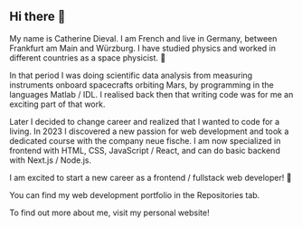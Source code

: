 ## Hi there 👋

My name is Catherine Dieval. 
I am French and live in Germany, between Frankfurt am Main and Würzburg. 
I have studied physics and worked in different countries as a space physicist. 🔭

In that period I was doing scientific data analysis from measuring instruments onboard spacecrafts orbiting Mars, by programming in the languages Matlab / IDL. 
I realised back then that writing code was for me an exciting part of that work.

Later I decided to change career and realized that I wanted to code for a living. 
In 2023 I discovered a new passion for web development and took a dedicated course with the company neue fische. 
I am now specialized in frontend with HTML, CSS, JavaScript / React, and can do basic backend with Next.js / Node.js.

I am excited to start a new  career as a frontend / fullstack web developer! 💯

You can find my web development portfolio in the Repositories tab.

To find out more about me, visit my personal website!

<!--
**catdieval/catdieval** is a ✨ _special_ ✨ repository because its `README.md` (this file) appears on your GitHub profile.

Here are some ideas to get you started:

- 🔭 I’m currently working on ...
- 🌱 I’m currently learning ...
- 👯 I’m looking to collaborate on ...
- 🤔 I’m looking for help with ...
- 💬 Ask me about ...
- 📫 How to reach me: ...
- 😄 Pronouns: ...
- ⚡ Fun fact: ...
-->
